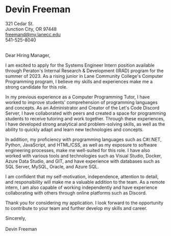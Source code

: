 # Devin Freeman

321 Cedar St.<br />
Junction City, OR 97448<br />
freemand@my.lanecc.edu<br />
541-525-8040<br />

<br />
Dear Hiring Manager,

I am excited to apply for the Systems Engineer Intern position available through Peraton's Internal Research & Development (IRAD) program for the summer of 2023. As a rising junior in Lane Community College's Computer Programming program, I believe my skills and experiences make me a strong candidate for this role.

In my previous experience as a Computer Programming Tutor, I have worked to improve students' comprehension of programming languages and concepts. As an Administrator and Creator of the Let's Code Discord Server, I have collaborated with peers and created a space for programming students to receive tutoring and work together. Through these experiences, I have developed strong analytical and problem-solving skills, as well as the ability to quickly adapt and learn new technologies and concepts.

In addition, my proficiency with programming languages such as C#/.NET, Python, JavaScript, and HTML/CSS, as well as my exposure to software engineering processes, make me well-suited for this role. I have also worked with various tools and technologies such as Visual Studio, Docker, Azure Data Studio, and GIT, and have experience with databases such as SQL Server, MySQL, Oracle, and Azure SQL.

I am confident that my self-motivation, independence, attention to detail, and responsibility will make me a valuable addition to the team. As a remote intern, I am also capable of working independently and have experience collaborating with others through online platforms such as Discord.

Thank you for considering my application. I look forward to the opportunity to contribute to your team and further develop my skills and career.

Sincerely,
<br />
<br />
Devin Freeman
